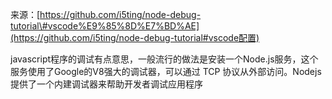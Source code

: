 来源：[https://github.com/i5ting/node-debug-tutorial\#vscode%E9%85%8D%E7%BD%AE](https://github.com/i5ting/node-debug-tutorial#vscode配置)

javascript程序的调试有点意思，一般流行的做法是安装一个Node.js服务，这个服务使用了Google的V8强大的调试器，可以通过 TCP 协议从外部访问。Nodejs提供了一个内建调试器来帮助开发者调试应用程序

